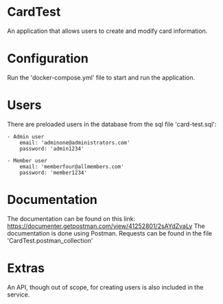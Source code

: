 # CardTest
An application that allows users to create and modify card information.


# Configuration
Run the 'docker-compose.yml' file to start and run the application.

# Users
There are preloaded users in the database from the sql file 'card-test.sql':

	- Admin user
		email: 'adminone@administrators.com'
		password: 'admin1234'

	- Member user
		email: 'memberfour@allmembers.com'
		password: 'member1234'

# Documentation
The documentation can be found on this link: https://documenter.getpostman.com/view/41252801/2sAYdZvaLy
The documentation is done using Postman.
Requests can be found in the file 'CardTest.postman_collection'


# Extras
An API, though out of scope, for creating users is also included in the service.

